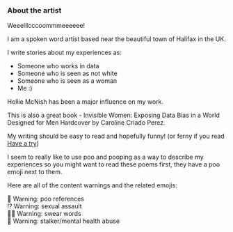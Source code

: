 ### About the artist

Weeelllcccoommmeeeeee!

I am a spoken word artist based near the beautiful town of Halifax in the UK.

I write stories about my experiences as:
* Someone who works in data
* Someone who is seen as not white
* Someone who is seen as a woman
* Me :)

Hollie McNish has been a major influence on my work.

This is also a great book - Invisible Women: Exposing Data Bias in a World Designed for Men Hardcover by Caroline Criado Perez.


My writing should be easy to read and hopefully funny! (or ferny if you read [Have a try](https://ilikeshinythings-spokenword.github.io/haveatry/))

I seem to really like to use poo and pooping as a way to describe my experiences so you might want to read these poems first, they have a poo emoji next to them.

Here are all of the content warnings and the related emojis:

💩 Warning: poo references\
⁉️ Warning: sexual assault\
🖕🏿 Warning: swear words\
🧠 Warning: stalker/mental health abuse
